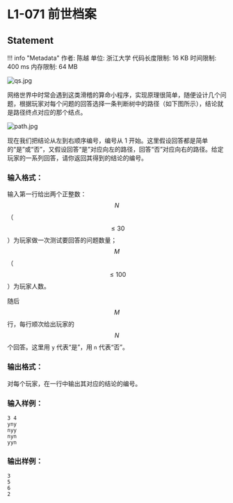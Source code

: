 
# L1-071 前世档案

## Statement

!!! info "Metadata"
    作者: 陈越
    单位: 浙江大学
    代码长度限制: 16 KB
    时间限制: 400 ms
    内存限制: 64 MB


![qs.jpg](~/2ab62885-0642-4a48-b41d-94e4e30d7246.jpg)


网络世界中时常会遇到这类滑稽的算命小程序，实现原理很简单，随便设计几个问题，根据玩家对每个问题的回答选择一条判断树中的路径（如下图所示），结论就是路径终点对应的那个结点。


![path.jpg](~/822292db-6097-418b-a245-02e4a2473560.jpg)


现在我们把结论从左到右顺序编号，编号从 1 开始。这里假设回答都是简单的“是”或“否”，又假设回答“是”对应向左的路径，回答“否”对应向右的路径。给定玩家的一系列回答，请你返回其得到的结论的编号。

### 输入格式：

输入第一行给出两个正整数：$$N$$（$$\le 30$$）为玩家做一次测试要回答的问题数量；$$M$$（$$\le 100$$）为玩家人数。

随后 $$M$$ 行，每行顺次给出玩家的 $$N$$ 个回答。这里用 `y` 代表“是”，用 `n` 代表“否”。

### 输出格式：

对每个玩家，在一行中输出其对应的结论的编号。

### 输入样例：
```plaintext
3 4
yny
nyy
nyn
yyn
```

### 输出样例：
```plaintext
3
5
6
2
```


